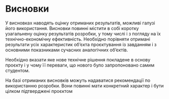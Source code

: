 # Висновки

У висновках наводять оцінку отриманих результатів, можливі галузі його використання. Висновки повинні містити в собі коротку узагальнену оцінку результатів розробки, у
тому числі і з погляду на їх технічно-економічну ефективність. Необхідно порівняти
отримані результати усіх характеристик об’єкта проєктування із завданням і з основними показниками сучасних аналогічних об’єктів.

Необхідно вказати яке нове технічне рішення покладене в основу проєкту і у чому її
переваги, що нового було запропоновано самим студентом. 

На базі отриманих висновків можуть надаватися рекомендації по використанню розробки. Вони повинні
мати конкретний характер і бути цілком підтверджені проєктом


